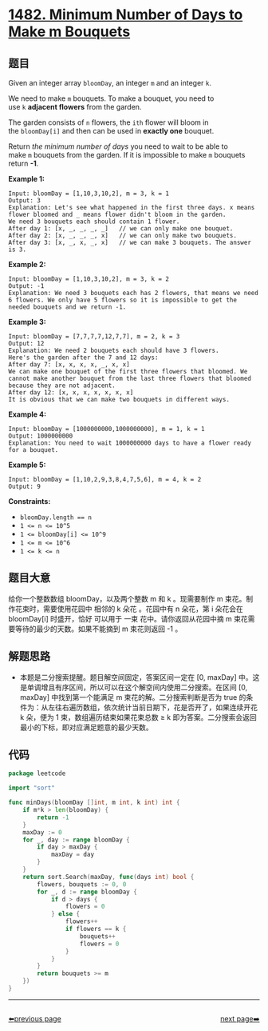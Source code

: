 # [1482. Minimum Number of Days to Make m Bouquets](https://leetcode.com/problems/minimum-number-of-days-to-make-m-bouquets/)

## 题目

Given an integer array `bloomDay`, an integer `m` and an integer `k`.

We need to make `m` bouquets. To make a bouquet, you need to use `k` **adjacent flowers** from the garden.

The garden consists of `n` flowers, the `ith` flower will bloom in the `bloomDay[i]` and then can be used in **exactly one** bouquet.

Return *the minimum number of days* you need to wait to be able to make `m` bouquets from the garden. If it is impossible to make `m` bouquets return **-1**.

**Example 1:**

```
Input: bloomDay = [1,10,3,10,2], m = 3, k = 1
Output: 3
Explanation: Let's see what happened in the first three days. x means flower bloomed and _ means flower didn't bloom in the garden.
We need 3 bouquets each should contain 1 flower.
After day 1: [x, _, _, _, _]   // we can only make one bouquet.
After day 2: [x, _, _, _, x]   // we can only make two bouquets.
After day 3: [x, _, x, _, x]   // we can make 3 bouquets. The answer is 3.
```

**Example 2:**

```
Input: bloomDay = [1,10,3,10,2], m = 3, k = 2
Output: -1
Explanation: We need 3 bouquets each has 2 flowers, that means we need 6 flowers. We only have 5 flowers so it is impossible to get the needed bouquets and we return -1.
```

**Example 3:**

```
Input: bloomDay = [7,7,7,7,12,7,7], m = 2, k = 3
Output: 12
Explanation: We need 2 bouquets each should have 3 flowers.
Here's the garden after the 7 and 12 days:
After day 7: [x, x, x, x, _, x, x]
We can make one bouquet of the first three flowers that bloomed. We cannot make another bouquet from the last three flowers that bloomed because they are not adjacent.
After day 12: [x, x, x, x, x, x, x]
It is obvious that we can make two bouquets in different ways.
```

**Example 4:**

```
Input: bloomDay = [1000000000,1000000000], m = 1, k = 1
Output: 1000000000
Explanation: You need to wait 1000000000 days to have a flower ready for a bouquet.
```

**Example 5:**

```
Input: bloomDay = [1,10,2,9,3,8,4,7,5,6], m = 4, k = 2
Output: 9
```

**Constraints:**

- `bloomDay.length == n`
- `1 <= n <= 10^5`
- `1 <= bloomDay[i] <= 10^9`
- `1 <= m <= 10^6`
- `1 <= k <= n`

## 题目大意

给你一个整数数组 bloomDay，以及两个整数 m 和 k 。现需要制作 m 束花。制作花束时，需要使用花园中 相邻的 k 朵花 。花园中有 n 朵花，第 i 朵花会在 bloomDay[i] 时盛开，恰好 可以用于 一束 花中。请你返回从花园中摘 m 束花需要等待的最少的天数。如果不能摘到 m 束花则返回 -1 。

## 解题思路

- 本题是二分搜索提醒。题目解空间固定，答案区间一定在 [0, maxDay] 中。这是单调增且有序区间，所以可以在这个解空间内使用二分搜索。在区间 [0, maxDay] 中找到第一个能满足 m 束花的解。二分搜索判断是否为 true 的条件为：从左往右遍历数组，依次统计当前日期下，花是否开了，如果连续开花 k 朵，便为 1 束，数组遍历结束如果花束总数 ≥ k 即为答案。二分搜索会返回最小的下标，即对应满足题意的最少天数。

## 代码

```go
package leetcode

import "sort"

func minDays(bloomDay []int, m int, k int) int {
	if m*k > len(bloomDay) {
		return -1
	}
	maxDay := 0
	for _, day := range bloomDay {
		if day > maxDay {
			maxDay = day
		}
	}
	return sort.Search(maxDay, func(days int) bool {
		flowers, bouquets := 0, 0
		for _, d := range bloomDay {
			if d > days {
				flowers = 0
			} else {
				flowers++
				if flowers == k {
					bouquets++
					flowers = 0
				}
			}
		}
		return bouquets >= m
	})
}
```



----------------------------------------------
<div style="display: flex;justify-content: space-between;align-items: center;">
<p><a href="https://books.halfrost.com/leetcode/ChapterFour/1400~1499/1480.Running-Sum-of-1d-Array/">⬅️previous page</a></p>
<p><a href="https://books.halfrost.com/leetcode/ChapterFour/1400~1499/1486.XOR-Operation-in-an-Array/">next page➡️</a></p>
</div>
